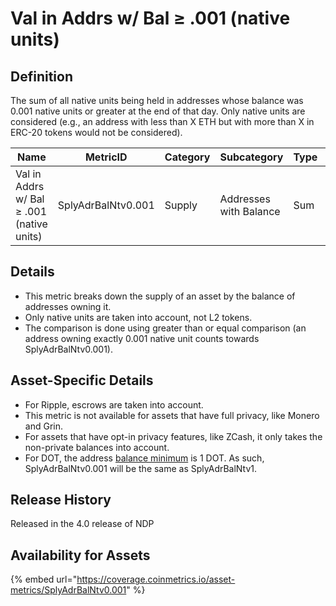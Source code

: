 # Val in Addrs w/ Bal ≥ .001 (native units)

## Definition

The sum of all native units being held in addresses whose balance was 0.001 native units or greater at the end of that day. Only native units are considered (e.g., an address with less than X ETH but with more than X in ERC-20 tokens would not be considered).

| Name                                      | MetricID           | Category | Subcategory            | Type | Unit         | Interval |
| ----------------------------------------- | ------------------ | -------- | ---------------------- | ---- | ------------ | -------- |
| Val in Addrs w/ Bal ≥ .001 (native units) | SplyAdrBalNtv0.001 | Supply   | Addresses with Balance | Sum  | Native units | 1 day    |

## Details

* This metric breaks down the supply of an asset by the balance of addresses owning it.
* Only native units are taken into account, not L2 tokens.
* The comparison is done using greater than or equal comparison (an address owning exactly 0.001 native unit counts towards SplyAdrBalNtv0.001).

## Asset-Specific Details

* For Ripple, escrows are taken into account.
* This metric is not available for assets that have full privacy, like Monero and Grin.
* For assets that have opt-in privacy features, like ZCash, it only takes the non-private balances into account.
* For DOT, the address [balance minimum](https://support.polkadot.network/support/solutions/articles/65000168651-what-is-the-existential-deposit-) is 1 DOT. As such, SplyAdrBalNtv0.001 will be the same as SplyAdrBalNtv1.&#x20;

## Release History

Released in the 4.0 release of NDP

## Availability for Assets

{% embed url="https://coverage.coinmetrics.io/asset-metrics/SplyAdrBalNtv0.001" %}
